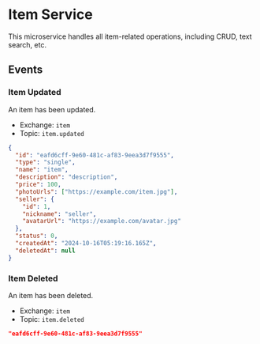 # Item Service

This microservice handles all item-related operations, including CRUD, text search, etc.

## Events

### Item Updated

An item has been updated.

- Exchange: `item`
- Topic: `item.updated`

```json
{
  "id": "eafd6cff-9e60-481c-af83-9eea3d7f9555",
  "type": "single",
  "name": "item",
  "description": "description",
  "price": 100,
  "photoUrls": ["https://example.com/item.jpg"],
  "seller": {
    "id": 1,
    "nickname": "seller",
    "avatarUrl": "https://example.com/avatar.jpg"
  },
  "status": 0,
  "createdAt": "2024-10-16T05:19:16.165Z",
  "deletedAt": null
}
```

### Item Deleted

An item has been deleted.

- Exchange: `item`
- Topic: `item.deleted`

```json
"eafd6cff-9e60-481c-af83-9eea3d7f9555"
```

